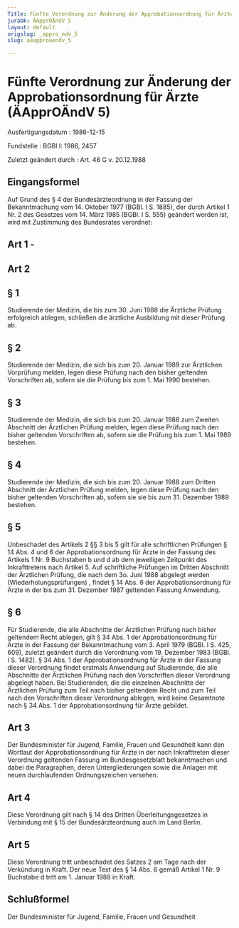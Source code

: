 ```yaml
---
Title: Fünfte Verordnung zur Änderung der Approbationsordnung für Ärzte
jurabk: ÄApprOÄndV 5
layout: default
origslug: _appro_ndv_5
slug: aeapproaendv_5

---
```


# Fünfte Verordnung zur Änderung der Approbationsordnung für Ärzte (ÄApprOÄndV 5)

Ausfertigungsdatum
:   1986-12-15

Fundstelle
:   BGBl I: 1986, 2457

Zuletzt geändert durch
:   Art. 48 G v. 20.12.1988


## Eingangsformel

Auf Grund des § 4 der Bundesärzteordnung in der Fassung der Bekanntmachung vom 14. Oktober 1977 (BGBl. I S. 1885), der durch Artikel 1 Nr. 2 des Gesetzes vom 14. März 1985 (BGBl. I S. 555) geändert worden ist, wird mit Zustimmung des Bundesrates verordnet:


## Art 1 - 



## Art 2



## § 1

Studierende der Medizin, die bis zum 30. Juni 1988 die Ärztliche Prüfung erfolgreich ablegen, schließen die ärztliche Ausbildung mit dieser Prüfung ab.


## § 2

Studierende der Medizin, die sich bis zum 20. Januar 1989 zur Ärztlichen Vorprüfung melden, legen diese Prüfung nach den bisher geltenden Vorschriften ab, sofern sie die Prüfung bis zum 1. Mai 1990 bestehen.


## § 3

Studierende der Medizin, die sich bis zum 20. Januar 1988 zum Zweiten Abschnitt der Ärztlichen Prüfung melden, legen diese Prüfung nach den bisher geltenden Vorschriften ab, sofern sie die Prüfung bis zum 1. Mai 1989 bestehen.


## § 4

Studierende der Medizin, die sich bis zum 20. Januar 1988 zum Dritten Abschnitt der Ärztlichen Prüfung melden, legen diese Prüfung nach den bisher geltenden Vorschriften ab, sofern sie sie bis zum 31. Dezember 1989 bestehen.


## § 5

Unbeschadet des Artikels 2 §§ 3 bis 5 gilt für alle schriftlichen Prüfungen § 14 Abs. 4 und 6 der Approbationsordnung für Ärzte in der Fassung des Artikels 1 Nr. 9 Buchstaben b und d ab dem jeweiligen Zeitpunkt des Inkrafttretens nach Artikel 5. Auf schriftliche Prüfungen im Dritten Abschnitt der Ärztlichen Prüfung, die nach dem 3o. Juni 1988 abgelegt werden (Wiederholungsprüfungen) , findet § 14 Abs. 6 der Approbationsordnung für Ärzte in der bis zum 31. Dezember 1987 geltenden Fassung Anwendung.


## § 6

Für Studierende, die alle Abschnitte der Ärztlichen Prüfung nach bisher geltendem Recht ablegen, gilt § 34 Abs. 1 der Approbationsordnung für Ärzte in der Fassung der Bekanntmachung vom 3. April 1979 (BGBl. I S. 425, 609), zuletzt geändert durch die Verordnung vom 19. Dezember 1983 (BGBl. I S. 1482). § 34 Abs. 1 der Approbationsordnung für Ärzte in der Fassung dieser Verordnung findet erstmals Anwendung auf Studierende, die alle Abschnitte der Ärztlichen Prüfung nach den Vorschriften dieser Verordnung abgelegt haben. Bei Studierenden, die die einzelnen Abschnitte der Ärztlichen Prüfung zum Teil nach bisher geltendem Recht und zum Teil nach den Vorschriften dieser Verordnung ablegen, wird keine Gesamtnote nach § 34 Abs. 1 der Approbationsordnung für Ärzte gebildet.


## Art 3

Der Bundesminister für Jugend, Familie, Frauen und Gesundheit kann den Wortlaut der Approbationsordnung für Ärzte in der nach Inkrafttreten dieser Verordnung geltenden Fassung im Bundesgesetzblatt bekanntmachen und dabei die Paragraphen, deren Untergliederungen sowie die Anlagen mit neuen durchlaufenden Ordnungszeichen versehen.


## Art 4

Diese Verordnung gilt nach § 14 des Dritten Überleitungsgesetzes in Verbindung mit § 15 der Bundesärzteordnung auch im Land Berlin.


## Art 5

Diese Verordnung tritt unbeschadet des Satzes 2 am Tage nach der Verkündung in Kraft. Der neue Text des § 14 Abs. 6 gemäß Artikel 1 Nr. 9 Buchstabe d tritt am 1. Januar 1988 in Kraft.


## Schlußformel

Der Bundesminister für Jugend, Familie, Frauen und Gesundheit


